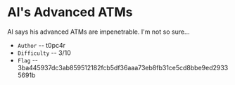 # Al's Advanced ATMs

Al says his advanced ATMs are impenetrable. I'm not so sure...

* `Author` -- t0pc4r
* `Difficulty` -- 3/10
* `Flag` -- 3ba445937dc3ab859512182fcb5df36aaa73eb8fb31ce5cd8bbe9ed29335691b
